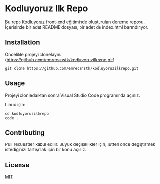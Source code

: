 # Kodluyoruz Ilk Repo
Bu repo [Kodluyoruz](https://www.kodluyoruz.org) front-end eğitiminde oluşturulan deneme reposu. İçerisinde bir adet README  dosyası, bir adet de index.html barındırıyor.

## Installation
Öncelikle projeyi clonelayın. (https://github.com/emrecanstk/kodluyoruzilkrepo.git)

```git
git clone https://github.com/emrecanstk/kodluyoruzilkrepo.git
```

## Usage
Projeyi clonledaıktan sonra Visual Studio Code programında açınız.

Linux için:

```
cd kodluyoruzilkrepo
code .
```

## Contributing
Pull requestler kabul edilir. Büyük değişiklikler için, lütfen önce değiştirmek istediğinizi tartışmak için bir konu açınız.

## License
[MIT](https://choosealicense.com)
